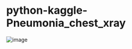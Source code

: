 # python-kaggle-Pneumonia_chest_xray

![image](https://user-images.githubusercontent.com/62473938/135571025-59b8f9e7-0ba3-471e-9461-d0fa3488b4f3.png)
